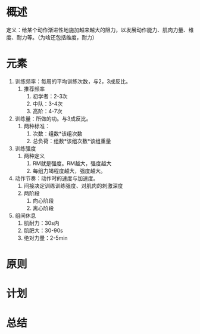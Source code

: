 # 概述
定义：给某个动作渐进性地施加越来越大的阻力，以发展动作能力、肌肉力量、维度、耐力等。（为啥还包括维度，耐力）
# 元素
1. 训练频率：每周的平均训练次数，与2，3成反比。
	1. 推荐频率
		1. 初学者：2-3次
		2. 中队：3-4次
		3. 高阶：4-7次
2. 训练量：所做的功。与3成反比。
	1. 两种标准：
		1. 次数：组数\*该组次数
		2. 总负荷：组数\*该组次数\*该组重量
3. 训练强度
	1. 两种定义
		1. RM就是强度。RM越大，强度越大
		2. 每组力竭程度越大，强度越大。
4. 动作节奏：动作时的速度与加速度。
	1. 间接决定训练训练强度、对肌肉的刺激深度
	2. 两阶段
		1. 向心阶段
		2. 离心阶段
5. 组间休息
	1. 肌耐力：30s内
	2. 肌肥大：30-90s
	3. 绝对力量：2-5min
# 原则
# 计划
# 总结
